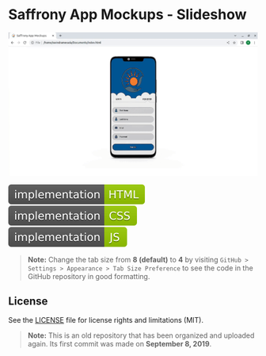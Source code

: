 # Saffrony App Mockups - Slideshow

![Screenshot](saffrony-app-mockups.gif?raw=true)

![Badge](badges/badge-1.svg?raw=true&sanitize=true)&emsp;![Badge](badges/badge-2.svg?raw=true&sanitize=true)&emsp;![Badge](badges/badge-3.svg?raw=true&sanitize=true)

> **Note:** Change the tab size from **8 (default)** to **4** by visiting `GitHub > Settings > Appearance > Tab Size Preference` to see the code in the GitHub repository in good formatting.

## License
See the [LICENSE](LICENSE) file for license rights and limitations (MIT).
> **Note:** This is an old repository that has been organized and uploaded again. Its first commit was made on **September 8, 2019**.
